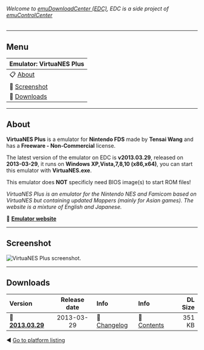 ###### Welcome to [emuDownloadCenter (EDC)](https://github.com/PhoenixInteractiveNL/emuDownloadCenter/wiki/), EDC is a side project of [emuControlCenter](https://github.com/PhoenixInteractiveNL/emuControlCenter/wiki/)
***
## Menu
| **Emulator: VirtuaNES Plus** |
|:---------|
| :clipboard: [About](#about) |
| :sunrise: [Screenshot](#screenshot) |
| :floppy_disk: [Downloads](#downloads) |
***
## About
**VirtuaNES Plus** is a emulator for **Nintendo FDS** made by **Tensai Wang** and has a **Freeware - Non-Commercial** license.

The latest version of the emulator on EDC is **v2013.03.29**, released on **2013-03-29**, it runs on **Windows XP,Vista,7,8,10 (x86,x64)**, you can start this emulator with **VirtuaNES.exe**.

This emulator does **NOT** specificly need BIOS image(s) to start ROM files!

_VirtuaNES Plus is an emulator for the Nintendo NES and Famicom based on VirtuaNES but containing updated Mappers (mainly for Asian games). The website is a mixture of English and Japanese._

:link: [**Emulator website**](http://github.com/KOT040188/myvirtuanes)
***
## Screenshot
![](https://raw.githubusercontent.com/PhoenixInteractiveNL/emuDownloadCenter/master/hooks/virtuanesplus/screen.jpg "VirtuaNES Plus screenshot.")
***
## Downloads
| Version  | Release date  | Info       | Info       | DL Size    |
|:---------|:-------------:|:-----------|:-----------|-----------:|
| :floppy_disk: [**2013.03.29**](https://github.com/PhoenixInteractiveNL/edc-repo0003/raw/master/virtuanesplus/2013.03.29.7z) | 2013-03-29 | :page_facing_up: [Changelog](https://github.com/PhoenixInteractiveNL/edc-repo0003/blob/master/virtuanesplus/2013.03.29_changelog.txt) | :mag_right: [Contents](https://github.com/PhoenixInteractiveNL/edc-repo0003/blob/master/virtuanesplus/2013.03.29_contents.txt) | 351 KB |

:arrow_backward: [Go to platform listing](https://github.com/PhoenixInteractiveNL/emuDownloadCenter/wiki/EDC-Platform-List)
